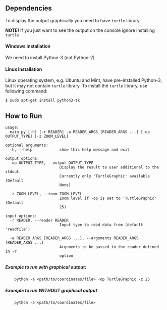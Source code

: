 ## Dependencies
To display the output graphically you need to have `turtle` library.

**NOTE!** If you just want to see the output on the console ignore installing `turtle`

#### Windows Installation
We need to install Python-3 (not Python-2)

#### Linux Installation
Linux operating system, e.g. Ubuntu and Mint, have pre-installed Python-3, but it may not contain `turtle` library.
To install the `turtle` library, use following command:

`$ sudo apt-get install python3-tk`
## **How to Run**

~~~
usage: 
  main.py [-h] [-r READER] -a READER_ARGS [READER_ARGS ...] [-op OUTPUT_TYPE] [-z ZOOM_LEVEL]

optional arguments:
  -h, --help            show this help message and exit

output options:
  -op OUTPUT_TYPE, --output OUTPUT_TYPE
                        Display the result to user additional to the stdout.
                        Currently only 'TurtleGraphic' available (Default
                        None)

  -z ZOOM_LEVEL, --zoom ZOOM_LEVEL
                        Zoom level if -op is set to 'TurtleGraphic' (Default
                        25)

input options:
  -r READER, --reader READER
                        Input type to read data from (default 'readfile')
  
  -a READER_ARGS [READER_ARGS ...], --arguments READER_ARGS [READER_ARGS ...]
                        Arguments to be passed to the reader defined in -r
                        option
~~~

##### _Example to run with graphical output:_
~~~
    python -a <path/to/coordinates/file> -op TurtleGraphic -z 25
~~~
##### _Example to run WITHOUT graphical output_
~~~
    python -a <path/to/coordinates/file>
~~~


